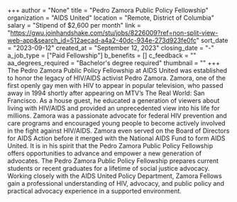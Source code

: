 +++
author = "None"
title = "Pedro Zamora Public Policy Fellowship"
organization = "AIDS United"
location = "Remote, District of Columbia"
salary = "Stipend of $2,600 per month"
link = "https://gwu.joinhandshake.com/stu/jobs/8226009?ref=non-split-view-web-app&search_id=512aecad-a4a2-40dc-934e-273d923fe0fc"
sort_date = "2023-09-12"
created_at = "September 12, 2023"
closing_date = "-"
a_job_type = ["Paid Fellowship"]
b_benefits = []
c_feedback = ""
aa_degrees_required = "Bachelor's degree required"
thumbnail = ""
+++
The Pedro Zamora Public Policy Fellowship at AIDS United was established to honor the legacy of HIV/AIDS activist Pedro Zamora. Zamora, one of the first openly gay men with HIV to appear in popular television, who passed away in 1994 shortly after appearing on MTV’s The Real World: San Francisco. As a house guest, he educated a generation of viewers about living with HIV/AIDS and provided an unprecedented view into his life for millions. Zamora was a passionate advocate for federal HIV prevention and care programs and encouraged young people to become actively involved in the fight against HIV/AIDS. Zamora even served on the Board of Directors for AIDS Action before it merged with the National AIDS Fund to form AIDS United. It is in his spirit that the Pedro Zamora Public Policy Fellowship offers opportunities to advance and empower a new generation of advocates. The Pedro Zamora Public Policy Fellowship prepares current students or recent graduates for a lifetime of social justice advocacy. Working closely with the AIDS United Policy Department, Zamora Fellows gain a professional understanding of HIV, advocacy, and public policy and practical advocacy experience in a supported environment. 